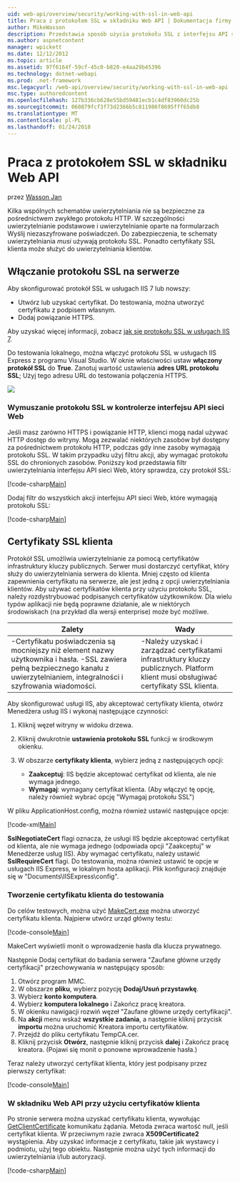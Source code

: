 ```yaml
---
uid: web-api/overview/security/working-with-ssl-in-web-api
title: Praca z protokołem SSL w składniku Web API | Dokumentacja firmy Microsoft
author: MikeWasson
description: Przedstawia sposób użycia protokołu SSL z interfejsu API sieci Web ASP.NET, w tym o korzystaniu z certyfikatów SSL klienta.
ms.author: aspnetcontent
manager: wpickett
ms.date: 12/12/2012
ms.topic: article
ms.assetid: 97f6164f-59cf-45c0-b820-e4aa29b45396
ms.technology: dotnet-webapi
ms.prod: .net-framework
msc.legacyurl: /web-api/overview/security/working-with-ssl-in-web-api
msc.type: authoredcontent
ms.openlocfilehash: 127b336cb628e55bd59481ecb1c4df83960dc25b
ms.sourcegitcommit: 060879fcf3f73d2366b5c811986f8695fff65db8
ms.translationtype: MT
ms.contentlocale: pl-PL
ms.lasthandoff: 01/24/2018
---
```

<a name="working-with-ssl-in-web-api"></a>Praca z protokołem SSL w składniku Web API
====================
przez [Wasson Jan](https://github.com/MikeWasson)

Kilka wspólnych schematów uwierzytelniania nie są bezpieczne za pośrednictwem zwykłego protokołu HTTP. W szczególności uwierzytelnianie podstawowe i uwierzytelnianie oparte na formularzach Wyślij niezaszyfrowane poświadczeń. Do zabezpieczenia, te schematy uwierzytelniania *musi* używają protokołu SSL. Ponadto certyfikaty SSL klienta może służyć do uwierzytelniania klientów.

## <a name="enabling-ssl-on-the-server"></a>Włączanie protokołu SSL na serwerze

Aby skonfigurować protokół SSL w usługach IIS 7 lub nowszy:

- Utwórz lub uzyskać certyfikat. Do testowania, można utworzyć certyfikatu z podpisem własnym.
- Dodaj powiązanie HTTPS.

Aby uzyskać więcej informacji, zobacz [jak się protokołu SSL w usługach IIS 7](https://www.iis.net/learn/manage/configuring-security/how-to-set-up-ssl-on-iis).

Do testowania lokalnego, można włączyć protokołu SSL w usługach IIS Express z programu Visual Studio. W oknie właściwości ustaw **włączony protokół SSL** do **True**. Zanotuj wartość ustawienia **adres URL protokołu SSL**; Użyj tego adresu URL do testowania połączenia HTTPS.

![](working-with-ssl-in-web-api/_static/image1.png)

### <a name="enforcing-ssl-in-a-web-api-controller"></a>Wymuszanie protokołu SSL w kontrolerze interfejsu API sieci Web

Jeśli masz zarówno HTTPS i powiązanie HTTP, klienci mogą nadal używać HTTP dostęp do witryny. Mogą zezwalać niektórych zasobów był dostępny za pośrednictwem protokołu HTTP, podczas gdy inne zasoby wymagają protokołu SSL. W takim przypadku użyj filtru akcji, aby wymagać protokołu SSL do chronionych zasobów. Poniższy kod przedstawia filtr uwierzytelniania interfejsu API sieci Web, który sprawdza, czy protokół SSL:

[!code-csharp[Main](working-with-ssl-in-web-api/samples/sample1.cs)]

Dodaj filtr do wszystkich akcji interfejsu API sieci Web, które wymagają protokołu SSL:

[!code-csharp[Main](working-with-ssl-in-web-api/samples/sample2.cs)]

## <a name="ssl-client-certificates"></a>Certyfikaty SSL klienta

Protokół SSL umożliwia uwierzytelnianie za pomocą certyfikatów infrastruktury kluczy publicznych. Serwer musi dostarczyć certyfikat, który służy do uwierzytelniania serwera do klienta. Mniej często od klienta zapewnienia certyfikatu na serwerze, ale jest jedną z opcji uwierzytelniania klientów. Aby używać certyfikatów klienta przy użyciu protokołu SSL, należy rozdystrybuować podpisanych certyfikatów użytkowników. Dla wielu typów aplikacji nie będą poprawne działanie, ale w niektórych środowiskach (na przykład dla wersji enterprise) może być możliwe.

| Zalety | Wady |
| --- | --- |
| -Certyfikatu poświadczenia są mocniejszy niż element nazwy użytkownika i hasła. -SSL zawiera pełną bezpiecznego kanału z uwierzytelnianiem, integralności i szyfrowania wiadomości. | -Należy uzyskać i zarządzać certyfikatami infrastruktury kluczy publicznych. Platform klient musi obsługiwać certyfikaty SSL klienta. |

Aby skonfigurować usługi IIS, aby akceptować certyfikaty klienta, otwórz Menedżera usług IIS i wykonaj następujące czynności:

1. Kliknij węzeł witryny w widoku drzewa.
2. Kliknij dwukrotnie **ustawienia protokołu SSL** funkcji w środkowym okienku.
3. W obszarze **certyfikaty klienta**, wybierz jedną z następujących opcji: 

    - **Zaakceptuj**: IIS będzie akceptować certyfikat od klienta, ale nie wymaga jednego.
    - **Wymagaj**: wymagany certyfikat klienta. (Aby włączyć tę opcję, należy również wybrać opcję "Wymagaj protokołu SSL")

W pliku ApplicationHost.config, można również ustawić następujące opcje:

[!code-xml[Main](working-with-ssl-in-web-api/samples/sample3.xml)]

**SslNegotiateCert** flagi oznacza, że usługi IIS będzie akceptować certyfikat od klienta, ale nie wymaga jednego (odpowiada opcji "Zaakceptuj" w Menedżerze usług IIS). Aby wymagać certyfikatu, należy ustawić **SslRequireCert** flagi. Do testowania, można również ustawić te opcje w usługach IIS Express, w lokalnym hosta aplikacji. Plik konfiguracji znajduje się w "Documents\IISExpress\config".

### <a name="creating-a-client-certificate-for-testing"></a>Tworzenie certyfikatu klienta do testowania

Do celów testowych, można użyć [MakeCert.exe](https://msdn.microsoft.com/library/bfsktky3.aspx) można utworzyć certyfikatu klienta. Najpierw utwórz urząd główny testu:

[!code-console[Main](working-with-ssl-in-web-api/samples/sample4.cmd)]

MakeCert wyświetli monit o wprowadzenie hasła dla klucza prywatnego.

Następnie Dodaj certyfikat do badania serwera "Zaufane główne urzędy certyfikacji" przechowywania w następujący sposób:

1. Otwórz program MMC.
2. W obszarze **pliku**, wybierz pozycję **Dodaj/Usuń przystawkę**.
3. Wybierz **konto komputera**.
4. Wybierz **komputera lokalnego** i Zakończ pracę kreatora.
5. W okienku nawigacji rozwiń węzeł "Zaufane główne urzędy certyfikacji".
6. Na **akcji** menu wskaż **wszystkie zadania**, a następnie kliknij przycisk **importu** można uruchomić Kreatora importu certyfikatów.
7. Przejdź do pliku certyfikatu TempCA.cer.
8. Kliknij przycisk **Otwórz**, następnie kliknij przycisk **dalej** i Zakończ pracę kreatora. (Pojawi się monit o ponowne wprowadzenie hasła.)

Teraz należy utworzyć certyfikat klienta, który jest podpisany przez pierwszy certyfikat:

[!code-console[Main](working-with-ssl-in-web-api/samples/sample5.cmd)]

### <a name="using-client-certificates-in-web-api"></a>W składniku Web API przy użyciu certyfikatów klienta

Po stronie serwera można uzyskać certyfikatu klienta, wywołując [GetClientCertificate](https://msdn.microsoft.com/library/system.net.http.httprequestmessageextensions.getclientcertificate.aspx) komunikatu żądania. Metoda zwraca wartość null, jeśli certyfikat klienta. W przeciwnym razie zwraca **X509Certificate2** wystąpienia. Aby uzyskać informacje z certyfikatu, takie jak wystawcy i podmiotu, użyj tego obiektu. Następnie można użyć tych informacji do uwierzytelniania i/lub autoryzacji.

[!code-csharp[Main](working-with-ssl-in-web-api/samples/sample6.cs)]
